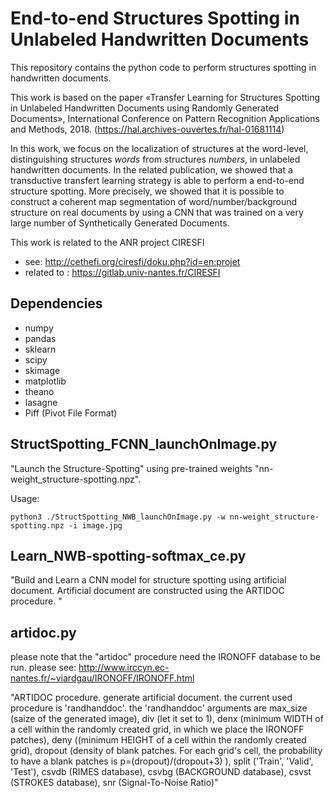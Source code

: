 # End-to-end Structures Spotting in Unlabeled Handwritten Documents 

This repository contains the python code to perform structures spotting in handwritten documents. 

This work is based on the paper «Transfer Learning for Structures Spotting in Unlabeled Handwritten Documents using Randomly Generated Documents», International Conference on Pattern Recognition Applications and Methods, 2018. (https://hal.archives-ouvertes.fr/hal-01681114)

In this work, we focus on the localization of structures at the word-level, distinguishing structures *words* from structures *numbers*, in unlabeled handwritten documents. In the related publication, we showed that a transductive transfert learning strategy is able to perform a end-to-end structure spotting. More precisely, we showed that it is possible to construct a coherent map segmentation of word/number/background structure on real documents by using a CNN that was trained on a very large number of Synthetically Generated Documents.

This work is related to the ANR project CIRESFI
- see: http://cethefi.org/ciresfi/doku.php?id=en:projet
- related to : https://gitlab.univ-nantes.fr/CIRESFI

## Dependencies
- numpy
- pandas
- sklearn
- scipy
- skimage
- matplotlib
- theano
- lasagne
- Piff (Pivot File Format)


## StructSpotting_FCNN_launchOnImage.py
"Launch the Structure-Spotting" using pre-trained weights "nn-weight_structure-spotting.npz". 

Usage:
```
python3 ./StructSpotting_NWB_launchOnImage.py -w nn-weight_structure-spotting.npz -i image.jpg
```

## Learn_NWB-spotting-softmax_ce.py
"Build and Learn a CNN model for structure spotting using artificial document. Artificial document are constructed using the ARTIDOC procedure. "


## artidoc.py

please note that the "artidoc" procedure need the IRONOFF database to be run. please see: http://www.irccyn.ec-nantes.fr/~viardgau/IRONOFF/IRONOFF.html


"ARTIDOC procedure. generate artificial document. the current used procedure is 'randhanddoc'. the 'randhanddoc' arguments are max_size (saize of the generated image), div (let it set to 1), denx (minimum WIDTH of a cell within the randomly created grid, in which we place the IRONOFF patches), deny ((minimum HEIGHT of a cell within the randomly created grid), dropout (density of blank patches. For each grid's cell, the probability to have a blank patches is p=(dropout)/(dropout+3) ), split ('Train', 'Valid', 'Test'), csvdb (RIMES database), csvbg (BACKGROUND database), csvst (STROKES database), snr (Signal-To-Noise Ratio)"





